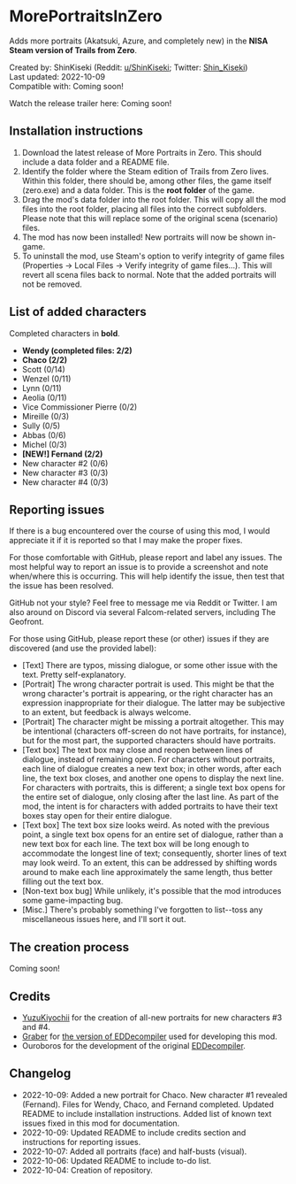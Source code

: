 # MorePortraitsInZero
Adds more portraits (Akatsuki, Azure, and completely new) in the **NISA Steam version of Trails from Zero**.

Created by: ShinKiseki (Reddit: [u/ShinKiseki](https://www.reddit.com/user/ShinKiseki); Twitter: [Shin_Kiseki](https://twitter.com/Shin_Kiseki))  
Last updated: 2022-10-09  
Compatible with: Coming soon!  
  
Watch the release trailer here: Coming soon!

## Installation instructions
1.  Download the latest release of More Portraits in Zero. This should include a data folder and a README file.
2.  Identify the folder where the Steam edition of Trails from Zero lives. Within this folder, there should be, among other files, the game itself (zero.exe) and a data folder. This is the __root folder__ of the game.
3.  Drag the mod's data folder into the root folder. This will copy all the mod files into the root folder, placing all files into the correct subfolders. Please note that this will replace some of the original scena (scenario) files.
4.  The mod has now been installed! New portraits will now be shown in-game.
5.  To uninstall the mod, use Steam's option to verify integrity of game files (Properties -> Local Files -> Verify integrity of game files...). This will revert all scena files back to normal. Note that the added portraits will not be removed.

## List of added characters
Completed characters in **bold**.
*   **Wendy (completed files: 2/2)**
*   **Chaco (2/2)**
*   Scott (0/14)
*   Wenzel (0/11)
*   Lynn (0/11)
*   Aeolia (0/11)
*   Vice Commissioner Pierre (0/2)
*   Mireille (0/3)
*   Sully (0/5)
*   Abbas (0/6)
*   Michel (0/3)
*   **[NEW!] Fernand (2/2)**
*   New character #2 (0/6)
*   New character #3 (0/3)
*   New character #4 (0/3)

## Reporting issues
If there is a bug encountered over the course of using this mod, I would appreciate it if it is reported so that I may make the proper fixes.

For those comfortable with GitHub, please report and label any issues. The most helpful way to report an issue is to provide a screenshot and note when/where this is occurring. This will help identify the issue, then test that the issue has been resolved.

GitHub not your style? Feel free to message me via Reddit or Twitter. I am also around on Discord via several Falcom-related servers, including The Geofront.

For those using GitHub, please report these (or other) issues if they are discovered (and use the provided label):
*   [Text] There are typos, missing dialogue, or some other issue with the text. Pretty self-explanatory.
*   [Portrait] The wrong character portrait is used. This might be that the wrong character's portrait is appearing, or the right character has an expression inappropriate for their dialogue. The latter may be subjective to an extent, but feedback is always welcome.
*   [Portrait] The character might be missing a portrait altogether. This may be intentional (characters off-screen do not have portraits, for instance), but for the most part, the supported characters should have portraits.
*   [Text box] The text box may close and reopen between lines of dialogue, instead of remaining open. For characters without portraits, each line of dialogue creates a new text box; in other words, after each line, the text box closes, and another one opens to display the next line. For characters with portraits, this is different; a single text box opens for the entire set of dialogue, only closing after the last line. As part of the mod, the intent is for characters with added portraits to have their text boxes stay open for their entire dialogue.
*   [Text box] The text box size looks weird. As noted with the previous point, a single text box opens for an entire set of dialogue, rather than a new text box for each line. The text box will be long enough to accommodate the longest line of text; consequently, shorter lines of text may look weird. To an extent, this can be addressed by shifting words around to make each line approximately the same length, thus better filling out the text box.
*   [Non-text box bug] While unlikely, it's possible that the mod introduces some game-impacting bug.
*   [Misc.] There's probably something I've forgotten to list--toss any miscellaneous issues here, and I'll sort it out.

## The creation process
Coming soon!

## Credits
*   [YuzuKiyochii](https://twitter.com/YuzuKiyochii) for the creation of all-new portraits for new characters #3 and #4.
*   [Graber](https://twitter.com/AdrianGraber) for [the version of EDDecompiler](https://github.com/AGraber/EDDecompiler) used for developing this mod.
*   Ouroboros for the development of the original [EDDecompiler](https://github.com/Ouroboros/EDDecompiler).

## Changelog
*   2022-10-09: Added a new portrait for Chaco. New character #1 revealed (Fernand). Files for Wendy, Chaco, and Fernand completed. Updated README to include installation instructions. Added list of known text issues fixed in this mod for documentation.
*   2022-10-09: Updated README to include credits section and instructions for reporting issues.
*   2022-10-07: Added all portraits (face) and half-busts (visual).
*   2022-10-06: Updated README to include to-do list.
*   2022-10-04: Creation of repository.
